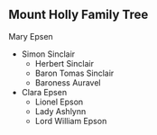Mount Holly Family Tree
---
Mary Epsen
- Simon Sinclair
	- Herbert Sinclair
	- Baron Tomas Sinclair
	- Baroness Auravel
- Clara Epsen
	- Lionel Epson
	- Lady Ashlynn
	- Lord William Epson